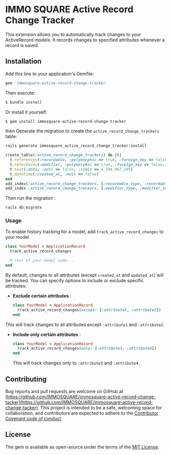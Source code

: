 # IMMO SQUARE Active Record Change Tracker

This extension allows you to automatically track changes to your ActiveRecord models. It records changes to specified attributes whenever a record is saved.

## Installation

Add this line to your application's Gemfile:

```ruby
gem 'immosquare-active-record-change-tracker'
```

Then execute:

```bash
$ bundle install
```

Or install it yourself:

```bash
$ gem install immosquare-active-record-change-tracker
```

then Generate the migration to create the `active_record_change_trackers` table:


```bash
rails generate immosquare_active_record_change_tracker:install
```

```ruby
create_table(:active_record_change_trackers) do |t|
  t.references(:recordable, :polymorphic => true, :foreign_key => false, :index => false, :null => false)
  t.references(:modifier, :polymorphic => true, :foreign_key => false, :index => false, :null => true)
  t.text(:data, :null => false, :limit => 4_294_967_295)
  t.datetime(:created_at, :null => false)
end
add_index(:active_record_change_trackers, [:recordable_type, :recordable_id])
add_index :active_record_change_trackers, [:modifier_type, :modifier_id]
```

Then run the migration :

```bash
rails db:migrate
```

### Usage

To enable history tracking for a model, add `track_active_record_changes` to your model

```ruby
class YourModel < ApplicationRecord
  track_active_record_changes

  # rest of your model code...
end
```

By default, changes to all attributes (except `created_at` and `updated_at`) will be tracked.
You can specify options to include or exclude specific attributes:

- **Exclude certain attributes** :

  ```ruby
  class YourModel < ApplicationRecord
    track_active_record_changes(except: [:attribute1, :attribute2])
  end
  ```

 This will track changes to all attributes except `:attribute1` and `:attribute2`.

- **Include only certain attributes** :

  ```ruby
  class YourModel < ApplicationRecord
    track_active_record_changes(only: [:attribute3, :attribute4])
  end
  ```

  This will track changes only to `:attribute3` and `:attribute4`.



## Contributing

Bug reports and pull requests are welcome on GitHub at [https://github.com/IMMOSQUARE/immosquare-active-record-change-tacker](https://github.com/IMMOSQUARE/immosquare-active-record-change-tacker). This project is intended to be a safe, welcoming space for collaboration, and contributors are expected to adhere to the [Contributor Covenant code of conduct](https://www.contributor-covenant.org/version/2/0/code_of_conduct/).

## License

The gem is available as open-source under the terms of the [MIT License](https://opensource.org/licenses/MIT).
